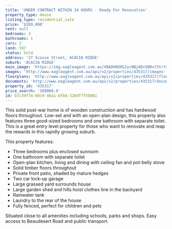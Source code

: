 ```yaml
---
title: 'UNDER CONTRACT WITHIN 24 HOURS - Ready For Renovation'
property_type: House
listing_type: residential_sale
price: '$289,000'
rent: null
bedrooms: 3
bathrooms: 1
cars: 2
land: 597
status: Sold
address: '27 Scouse Street, ACACIA RIDGE'
suburb: 'ACACIA RIDGE'
main_image: 'https://img.eagleagent.com.au/XBAOH8O0GJycNBjADn5BHv73trY=/1280x854/smart/https://s3-us-west-2.amazonaws.com/eagleagent-orig/images/6823152/118062335-image-M.jpg'
images: 'http://www.eagleagent.com.au/api/v2/properties/435317/images'
floorplans: 'http://www.eagleagent.com.au/api/v2/properties/435317/floorplans'
documents: 'http://www.eagleagent.com.au/api/v2/properties/435317/documents'
property_id: '435317'
price_search: '289000.0'
id: b7c39f74-08c9-46a1-bf84-326dfff5b881
---
```

This solid post-war home is of wooden construction and has hardwood floors throughout. Low-set and with an open-plan design, this property also features three good-sized bedrooms and one bathroom with separate toilet. This is a great entry level property for those who want to renovate and reap the rewards in this rapidly growing suburb.

This property features:
*  Three bedrooms plus enclosed sunroom
*  One bathroom with separate toilet
*  Open-plan kitchen, living and dining with ceiling fan and pot-belly stove
*  Solid timber floors throughout
*  Private front patio, shaded by mature hedges
*  Two car lock-up garage
*  Large grassed yard surrounds house
*  Large garden shed and hills hoist clothes line in the backyard
*  Rainwater tank
*  Laundry to the rear of the house
*  Fully fenced, perfect for children and pets

Situated close to all amenities including schools, parks and shops. Easy access to Beaudesert Road and public transport.